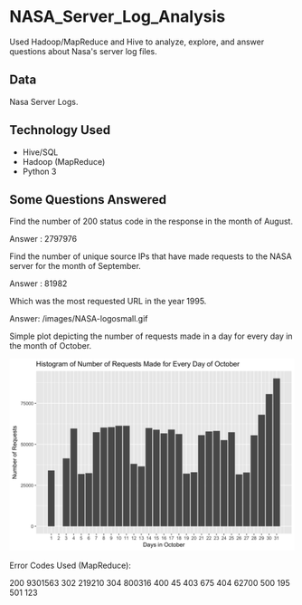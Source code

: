# NASA_Server_Log_Analysis
Used Hadoop/MapReduce and Hive to analyze, explore, and answer questions about Nasa's server log files.

## Data
Nasa Server Logs. 

## Technology Used
- Hive/SQL
- Hadoop (MapReduce)
- Python 3

## Some Questions Answered

Find the number of 200 status code in the response in the month of August.

Answer : 2797976

Find the number of unique source IPs that have made requests to the NASA server for the month of September.

Answer : 81982

Which was the most requested URL in the year 1995.

Answer: /images/NASA-logosmall.gif

Simple plot depicting the number of requests made in a day for every day in the month of October.

![](./october.png)

Error Codes Used (MapReduce):

200 9301563
302 219210
304 800316
400 45
403 675
404 62700
500 195
501 123
